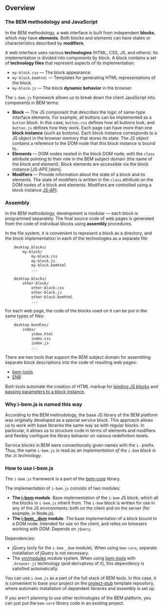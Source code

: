 <a name="intro"></a>

## Overview

<a name="intro-bem"></a>

### The BEM methodology and JavaScript

In the BEM methodology, a web interface is built from independent
**blocks**, which may have **elements**. Both blocks
and elements can have states or characteristics described by **modifiers**.

A web interface uses various **technologies**
(HTML, CSS, JS, and others). Its implementation is divided into components by block. A block contains a set of **technology files** that represent aspects of its implementation:

* `my-block.css` — The block appearance.
* `my-block.bemhtml` — Templates for generating HTML representations of the block.
* `my-block.js` — The block **dynamic behavior** in the browser.

The `i-bem.js` framework allows us to break down the client JavaScript into components in BEM terms:

* **Block** — The JS component that describes the logic of same-type interface elements. For example, all buttons can be implemented as a `button` block. In this case, `button.css` defines how all buttons look, and `button.js` defines how they work.
    Each page can have more than one **block instance** (such as buttons). Each block instance corresponds to a JS object in the browser memory that stores its state. The JS object contains a reference to the DOM node that this block instance is bound to.
* **Elements** — DOM nodes nested in the block DOM node, with the `class` attribute pointing to their role in the BEM subject domain (the name of the block and element). Block elements are accessible via the block instance [JS-API] [dom].
* **Modifiers** — Provide information about the state of a block and its elements. The state of modifiers is written in the `class` attribute on the DOM nodes of a block and elements. Modifiers are controlled using a block instance [JS-API](i-bem-js-states.en.md#js-api).

<a name="intro-build"></a>

### Assembly

In the BEM methodology, development is modular — each block
is programmed separately. The final source code of web pages is generated
from the code of individual blocks using **assembly** procedures.

In the file system, it is convenient to represent a block as a directory, and the block implementation in each of the technologies as a separate file:

```html
    desktop.blocks/
        my-block/
            my-block.css
            my-block.js
            my-block.bemhtml
            ...

    desktop.blocks/
        other-block/
            other-block.css
            other-block.js
            other-block.bemhtml
            ...
```

For each web page, the code of the blocks used on it can be put in the same types of files:

```html
    desktop.bundles/
        index/
            index.html
            index.css
            index.js
            ...
```

There are two tools that support the BEM subject domain for assembling separate block descriptions into the code of resulting web pages:

* [bem-tools](https://en.bem.info/tools/bem/)
* [ENB](https://en.bem.info/tools/bem/enb-bem/)

Both tools automate the creation of HTML markup for [binding JS blocks](./i-bem-js-html-binding.en.md) and [passing parameters to a block instance](./i-bem-js-params.en.md).

<a name="intro-name"></a>

### Why i-bem.js is named this way

According to the BEM methodology, the base JS library of the BEM platform was originally developed
as a special service block. This approach allows us to work with base libraries the same way as with
regular blocks. In particular, it allows us to structure code in terms of elements and modifiers and flexibly
configure the library behavior on various redefinition levels.

Service blocks in BEM were conventionally given names with the `i-` prefix. Thus, the name `i-bem.js`
is read as *an implementation of the `i-bem` block in the `JS` technology*.

<a name="intro-use"></a>

### How to use i-bem.js

The `i-bem.js` framework is a part of the [bem-core](https://en.bem.info/libs/bem-core/) library.

The implementation of `i-bem.js` consists of two modules:

* **The [i-bem](https://en.bem.info/libs/bem-core/current/desktop/i-bem/jsdoc/) module**. Base implementation of the `i-bem` JS block, which all the blocks in `i-bem.js` inherit from. The `i-bem` block is written for use in any of the JS environments: both on the client and on the server (for example, in  Node.js).
* **The [i-bem__dom](https://en.bem.info/libs/bem-core/current/desktop/i-bem/jsdoc/) module**. The base implementation of a block bound to a DOM node. Intended for use on the client, and relies on browsers working with DOM. Depends on `jQuery`.

Dependencies:

* jQuery (only for the `i-bem__dom` module). When using `bem-core`, separate installation of jQuery is not necessary.
* The [ym/modules](https://github.com/ymaps/modules) module system. When using [bem-tools](https://en.bem.info/tools/bem/) with `.browser.js` technology (and derivatives of it), this dependency is satisfied automatically.

You can use `i-bem.js` as a part of the full stack
of BEM tools. In this case, it is convenient to base your project on the
[project-stub](https://en.bem.info/tutorials/project-stub/) template repository, where automatic installation of dependent libraries and assembly is set up.

If you aren't planning to use other technologies of the BEM platform, you can just put the `bem-core` library code in an existing project.
